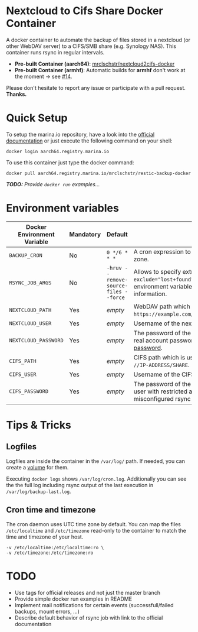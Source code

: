 # Nextcloud to Cifs Share Docker Container

A docker container to automate the backup of files stored in a nextcloud (or other WebDAV server) to a CIFS/SMB share (e.g. Synology NAS). This container runs rsync in regular intervals.

 - **Pre-built Container (aarch64)**: [mrclschstr/nextcloud2cifs-docker](https://marina.io/repos/mrclschstr/nextcloud2cifs-docker)
 - **Pre-built Container (armhf)**: Automatic builds for **armhf** don't work at the moment &#8594; see [#14](https://github.com/cloudfleet/floating-dock/issues/14).

Please don't hesitate to report any issue or participate with a pull request. **Thanks.**

# Quick Setup

To setup the marina.io repository, have a look into the [official documentation](https://marina.readthedocs.io/en/latest/tutorial/quickstart.html#set-up-your-raspberry-pi) or just execute the following command on your shell:

```console
docker login aarch64.registry.marina.io
```

To use this container just type the docker command:

```console
docker pull aarch64.registry.marina.io/mrclschstr/restic-backup-docker
```

***TODO:*** *Provide `docker run` examples...*

# Environment variables

|  Docker Environment Variable |  Mandatory |  Default                              | Description                                                                                                                                                                                                                                                                |
|------------------------------|------------|---------------------------------------|----------------------------------------------------------------------------------------------------------------------------------------------------------------------------------------------------------------------------------------------------------------------------|
| `BACKUP_CRON`                | No         | `0 */6 * * *`                         | A cron expression to run the backup. Note: cron daemon uses UTC time zone.                                                                                                                                                                                                 |
| `RSYNC_JOB_ARGS`             | No         | `-hruv --remove-source-files --force` | Allows to specify extra arguments to the rsync job. The exclude `--exclude="lost+found"` is defined by default and cannot be changed by this environment variable. Have a look at the [official documentation](https://linux.die.net/man/1/rsync) for further information. |
| `NEXTCLOUD_PATH`             | Yes        | *empty*                               | WebDAV path which is used as *source*. Path has the following scheme: `https://example.com/nextcloud/remote.php/dav/files/<USERNAME>/<FOLDER>`.                                                                                                                            |
| `NEXTCLOUD_USER`             | Yes        | *empty*                               | Username of the nextcloud account.                                                                                                                                                                                                                                         |
| `NEXTCLOUD_PASSWORD`         | Yes        | *empty*                               | The password of the nextcloud account. **Security advisory**: Don't use your real account password here! I recommend setting up a [device-specific password](https://docs.nextcloud.com/server/16/user_manual/session_management.html#managing-devices).                   |
| `CIFS_PATH`                  | Yes        | *empty*                               | CIFS path which is used as *destination*. Path has the following scheme: `//IP-ADDRESS/SHARE`.                                                                                                                                                                             |
| `CIFS_USER`                  | Yes        | *empty*                               | Username of the CIFS share.                                                                                                                                                                                                                                                |
| `CIFS_PASSWORD`              | Yes        | *empty*                               | The password of the CIFS share. **Security advisory**: Use a dedicated share user with restricted access only. This prevents colateral damage in case of a misconfigured rsync run.                                                                                        |

# Tips & Tricks
## Logfiles

Logfiles are inside the container in the `/var/log/` path. If needed, you can create a [volume](https://docs.docker.com/engine/reference/run/#volume-shared-filesystems) for them.

Executing `docker logs` shows `/var/log/cron.log`. Additionally you can see the the full log including rsync output of the last execution in `/var/log/backup-last.log`.

## Cron time and timezone

The cron daemon uses UTC time zone by default. You can map the files `/etc/localtime` and `/etc/timezone` read-only to the container to match the time and timezone of your host.

```console
-v /etc/localtime:/etc/localtime:ro \
-v /etc/timezone:/etc/timezone:ro
```

# TODO

 - Use tags for official releases and not just the master branch
 - Provide simple docker run examples in README
 - Implement mail notifications for certain events (successfull/failed backups, mount errors, ...)
 - Describe default behavior of rsync job with link to the official documentation
